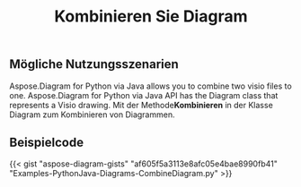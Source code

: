 ﻿---
title: Kombinieren Sie Diagram
type: docs
weight: 30
url: /de/python-java/merge-combine-diagram/
description: In diesem Abschnitt wird erläutert, wie die Datei visio kombiniert wird
---
## **Mögliche Nutzungsszenarien**

Aspose.Diagram for Python via Java allows you to combine two visio files to one. 
Aspose.Diagram for Python via Java API has the Diagram class that represents a Visio drawing.
Mit der Methode**Kombinieren** in der Klasse Diagram zum Kombinieren von Diagrammen.

## **Beispielcode**
{{< gist "aspose-diagram-gists" "af605f5a3113e8afc05e4bae8990fb41" "Examples-PythonJava-Diagrams-CombineDiagram.py" >}}
